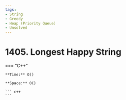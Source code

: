 ```yaml
---
tags:
- String
- Greedy
- Heap (Priority Queue)
- Unsolved
---
```



# 1405. Longest Happy String

=== "C++"

    **Time:** O()

    **Space:** O()

    ``` c++
    ```